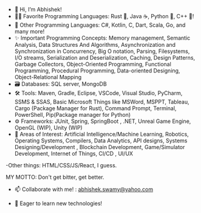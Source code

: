 - 👋 Hi, I’m Abhishek!
- 🐱‍👤 Favorite Programming Languages: Rust 🦀, Java ☕, Python 🐍, C++ 🐀!
- 🌱 Other Programming Languages: C#, Kotlin, C, Dart, Scala, Go, and many more!
- ✨ Important Programming Concepts: Memory management, Semantic Analysis, Data Structures And Algorithms, Asynchronization and Synchronization in Concurrency, Big O notation, Parsing, Filesystems, I/O streams, Serialization and Deserialization, Caching, Design Patterns, Garbage Collectors, Object-Oriented Programming, Functional Programming, Procedural Programming, Data-oriented Designing, Object-Relational Mapping
- 🗃  Databases: SQL server, MongoDB
- 🛠  Tools: Maven, Gradle, Eclipse, VSCode, Visual Studio, PyCharm, SSMS & SSAS, Basic Microsoft Things like MSWord, MSPPT, Tableau, Cargo (Package Manager for Rust),  Command Prompt, Terminal, PowerShell, Pip(Package manager for Python)
- ⚙  Frameworks: JUnit, Spring, SpringBoot , .NET, Unreal Game Engine, OpenGL (WIP), Unity (WIP)
- 👻 Areas of Interest: Artificial Intelligence/Machine Learning, Robotics, Operating Systems, Compilers, Data Analytics, API designs, Systems Designing/Development , Blockchain Development, Game/Simulator Development, Internet of Things, CI/CD , UI/UX

-Other things: HTML/CSS/JS/React, I guess.

MY MOTTO: Don't get bitter, get better.
- 📫 Collaborate with me! : abhishek.swamy@yahoo.com

- 👀 Eager to learn new technologies! 

<!---
Abhishek463-debug/Abhishek463-debug is a ✨ special ✨ repository because its `README.md` (this file) appears on your GitHub profile.
You can click the Preview link to take a look at your changes.
--->
